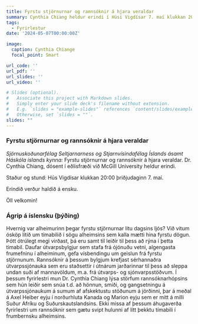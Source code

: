 ```yaml
---
title: Fyrstu stjörnurnar og rannsóknir á hjara veraldar
summary: Cynthia Chiang heldur erindi í Húsi Vigdísar 7. maí klukkan 20:00
tags:
  - Fyrirlestur
date: '2024-05-07T00:00:00Z'

image:
  caption: Cynthia Chiange 
  focal_point: Smart

url_code: ''
url_pdf: ''
url_slides: ''
url_video: ''

# Slides (optional).
#   Associate this project with Markdown slides.
#   Simply enter your slide deck's filename without extension.
#   E.g. `slides = "example-slides"` references `content/slides/example-slides.md`.
#   Otherwise, set `slides = ""`.
slides: ""
---
```


### Fyrstu stjörnurnar og rannsóknir á hjara veraldar

_Sjörnuskoðunarfélag Seltjarnarness og Stjarnvísindafélag Íslands ásamt Háskóla íslands kynna:_
Fyrstu stjörnurnar og rannsóknir á hjara veraldar. Dr. Cynthia Chiang, dósent í eðlisfræði við McGill University heldur erindi.

Staður og stund: Hús Vigdísar klukkan 20:00 þriðjudaginn 7. maí.

Erindið verður haldið á ensku.

Öll velkomin!

### Ágrip á íslensku (þýðing)

Hvernig var alheimurinn þegar fyrstu stjörnurnar litu dagsins ljós? Við vitum ósköp lítið um tímabilið í sögu alheimsins sem kalla mætti hina fyrstu dögun. Þótt ótrúlegt megi virðast, þá eru samt til leiðir til þess að rýna í þetta tímabil. Daufar útvarpsbylgjur sem stafa frá ójónuðu vetni, algengasta frumefninu í alheiminum, gefa vísbendingu um geislun frá fyrstu stjörnunum. Rannsóknir á þessum bylgjum krefjast sérhannaðra útvarpssjónauka sem eru staðsettir í útnárum jarðarinnar til þess að sleppa undan suði af mannavöldum, m.a. frá útvarps- og sjónvarpsstöðvum. Í þessum fyrirlestri mun Dr. Cynthia Chiang lýsa störfum rannsóknarhópsins sem hún leiðir sem snúa t.d. að hönnun, smíði, og gangsetningu á útvarpssjónaukum á sumum af afskektustu stöðunum á jörðinni, þar á meðal á Axel Heiber eyju í norðurhluta Kanada og Marion eyju sem er mitt á milli Suður Afríku og Suðurskautslandsins. Ekki missa af þessum áhugaverða fyrirlestri um rannsóknir sem gætu svipt hulunni af lítt þekktu tímabili í frumbernsku alheimsins.

